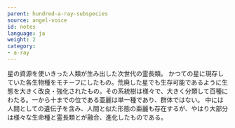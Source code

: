 ```yaml
---
parent: hundred-a-ray-subspecies
source: angel-voice
id: notes
language: ja
weight: 2
category:
- a-ray
---
```


星の資源を使いきった人類が生み出した次世代の霊長類。
かつての星に現存していた各生物種をモチーフにしたもの。荒廃した星でも生存可能であるように生態を大きく改良・強化されたもの。その系統樹は様々で、大きく分類して百種にわたる。一から十までの位である亜麗は単一種であり、群体ではない。
中には人間としての遺伝子を含み、人間と似た形態の亜麗も存在するが、やはり大部分は様々な生命種と霊長類とが融合、進化したものである。
